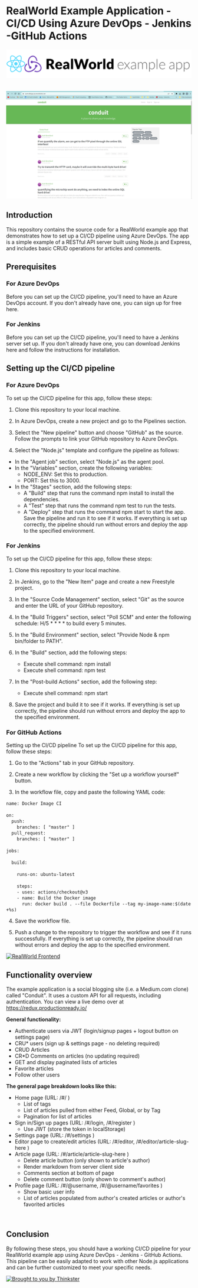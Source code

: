 # RealWorld Example Application - CI/CD Using Azure DevOps - Jenkins -GitHub Actions

###### ![React + Redux Example App](project-logo.png)

![Alt text](Media/Screenshot%202023-02-05%20025857.png)

## Introduction
This repository contains the source code for a RealWorld example app that demonstrates how to set up a CI/CD pipeline using Azure DevOps. The app is a simple example of a RESTful API server built using Node.js and Express, and includes basic CRUD operations for articles and comments.


## Prerequisites
### For Azure DevOps
Before you can set up the CI/CD pipeline, you'll need to have an Azure DevOps account. If you don't already have one, you can sign up for free here.

### For Jenkins
Before you can set up the CI/CD pipeline, you'll need to have a Jenkins server set up. If you don't already have one, you can download Jenkins here and follow the instructions for installation.

## Setting up the CI/CD pipeline
### For Azure DevOps

To set up the CI/CD pipeline for this app, follow these steps:

1. Clone this repository to your local machine.

2. In Azure DevOps, create a new project and go to the Pipelines section.

3. Select the "New pipeline" button and choose "GitHub" as the source. Follow the prompts to link your GitHub repository to Azure DevOps.

4. Select the "Node.js" template and configure the pipeline as follows:

+ In the "Agent job" section, select "Node.js" as the agent pool.
+ In the "Variables" section, create the following variables:
   + NODE_ENV: Set this to production.
   + PORT: Set this to 3000.
+ In the "Stages" section, add the following steps:
   + A "Build" step that runs the command npm install to install the dependencies.
   + A "Test" step that runs the command npm test to run the tests.
   + A "Deploy" step that runs the command npm start to start the app.
Save the pipeline and run it to see if it works. If everything is set up correctly, the pipeline should run without errors and deploy the app to the specified environment.

### For Jenkins

To set up the CI/CD pipeline for this app, follow these steps:

1. Clone this repository to your local machine.

2. In Jenkins, go to the "New Item" page and create a new Freestyle project.

3. In the "Source Code Management" section, select "Git" as the source and enter the URL of your GitHub repository.

4. In the "Build Triggers" section, select "Poll SCM" and enter the following schedule: H/5 * * * * to build every 5 minutes.

5. In the "Build Environment" section, select "Provide Node & npm bin/folder to PATH".

6. In the "Build" section, add the following steps:

   + Execute shell command: npm install
   + Execute shell command: npm test
7. In the "Post-build Actions" section, add the following step:
   + Execute shell command: npm start
8. Save the project and build it to see if it works. If everything is set up correctly, the pipeline should run without errors and deploy the app to the specified environment.

### For GitHub Actions

Setting up the CI/CD pipeline
To set up the CI/CD pipeline for this app, follow these steps:

1. Go to the "Actions" tab in your GitHub repository.

2. Create a new workflow by clicking the "Set up a workflow yourself" button.

3. In the workflow file, copy and paste the following YAML code:

```
name: Docker Image CI

on:
  push:
    branches: [ "master" ]
  pull_request:
    branches: [ "master" ]

jobs:

  build:

    runs-on: ubuntu-latest

    steps:
    - uses: actions/checkout@v3
    - name: Build the Docker image
      run: docker build . --file Dockerfile --tag my-image-name:$(date +%s)
```
4. Save the workflow file.

5. Push a change to the repository to trigger the workflow and see if it runs successfully. If everything is set up correctly, the pipeline should run without errors and deploy the app to the specified environment.



[![RealWorld Frontend](https://img.shields.io/badge/realworld-frontend-%23783578.svg)](http://realworld.io)


## Functionality overview

The example application is a social blogging site (i.e. a Medium.com clone) called "Conduit". It uses a custom API for all requests, including authentication. You can view a live demo over at https://redux.productionready.io/

**General functionality:**

- Authenticate users via JWT (login/signup pages + logout button on settings page)
- CRU* users (sign up & settings page - no deleting required)
- CRUD Articles
- CR*D Comments on articles (no updating required)
- GET and display paginated lists of articles
- Favorite articles
- Follow other users

**The general page breakdown looks like this:**

- Home page (URL: /#/ )
    - List of tags
    - List of articles pulled from either Feed, Global, or by Tag
    - Pagination for list of articles
- Sign in/Sign up pages (URL: /#/login, /#/register )
    - Use JWT (store the token in localStorage)
- Settings page (URL: /#/settings )
- Editor page to create/edit articles (URL: /#/editor, /#/editor/article-slug-here )
- Article page (URL: /#/article/article-slug-here )
    - Delete article button (only shown to article's author)
    - Render markdown from server client side
    - Comments section at bottom of page
    - Delete comment button (only shown to comment's author)
- Profile page (URL: /#/@username, /#/@username/favorites )
    - Show basic user info
    - List of articles populated from author's created articles or author's favorited articles

<br />

## Conclusion
By following these steps, you should have a working CI/CD pipeline for your RealWorld example app using Azure DevOps - Jenkins - GitHub Actions. This pipeline can be easily adapted to work with other Node.js applications and can be further customized to meet your specific needs.



[![Brought to you by Thinkster](https://raw.githubusercontent.com/gothinkster/realworld/master/media/end.png)](https://thinkster.io)

